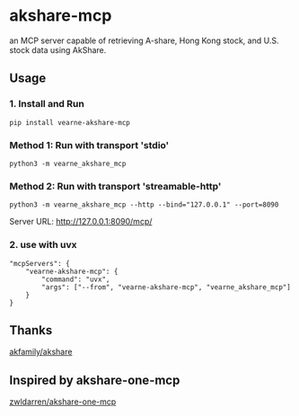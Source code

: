 # akshare-mcp
an MCP server capable of retrieving A-share, Hong Kong stock, and U.S. stock data using AkShare.

## Usage
### 1. Install and Run
```
pip install vearne-akshare-mcp
```
### Method 1: Run with transport 'stdio'
```
python3 -m vearne_akshare_mcp
```
### Method 2: Run with transport 'streamable-http'
```
python3 -m vearne_akshare_mcp --http --bind="127.0.0.1" --port=8090
```
Server URL: http://127.0.0.1:8090/mcp/

### 2. use with uvx
``` 
"mcpServers": {
    "vearne-akshare-mcp": {
        "command": "uvx",
        "args": ["--from", "vearne-akshare-mcp", "vearne_akshare_mcp"]
    }
}
```

## Thanks
[akfamily/akshare](https://github.com/akfamily/akshare)

## Inspired by akshare-one-mcp
[zwldarren/akshare-one-mcp](https://github.com/zwldarren/akshare-one-mcp)
